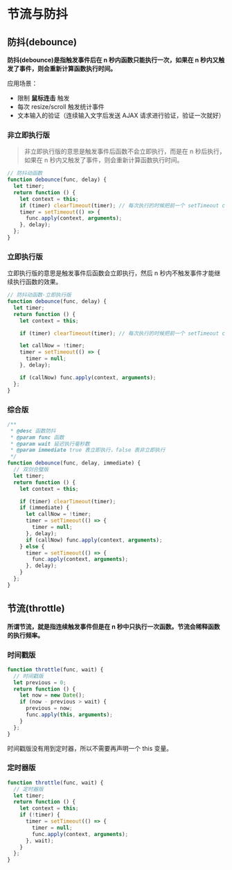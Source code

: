 # 节流与防抖

## 防抖(debounce)

**防抖(debounce)是指触发事件后在 n 秒内函数只能执行一次，如果在 n 秒内又触发了事件，则会重新计算函数执行时间。**

应用场景：

- 限制 **鼠标连击** 触发
- 每次 resize/scroll 触发统计事件
- 文本输入的验证（连续输入文字后发送 AJAX 请求进行验证，验证一次就好）

### 非立即执行版

> 非立即执行版的意思是触发事件后函数不会立即执行，而是在 n 秒后执行，如果在 n 秒内又触发了事件，则会重新计算函数执行时间。

```javascript
// 防抖动函数
function debounce(func, delay) {
  let timer;
  return function () {
    let context = this;
    if (timer) clearTimeout(timer); // 每次执行的时候把前一个 setTimeout clear 掉
    timer = setTimeout(() => {
      func.apply(context, arguments);
    }, delay);
  };
}
```

### 立即执行版

立即执行版的意思是触发事件后函数会立即执行，然后 n 秒内不触发事件才能继续执行函数的效果。

```javascript
// 防抖动函数-立即执行版
function debounce(func, delay) {
  let timer;
  return function () {
    let context = this;

    if (timer) clearTimeout(timer); // 每次执行的时候把前一个 setTimeout clear 掉

    let callNow = !timer;
    timer = setTimeout(() => {
      timer = null;
    }, delay);

    if (callNow) func.apply(context, arguments);
  };
}
```

### 综合版

```javascript
/**
 * @desc 函数防抖
 * @param func 函数
 * @param wait 延迟执行毫秒数
 * @param immediate true 表立即执行，false 表非立即执行
 */
function debounce(func, delay, immediate) {
  // 双剑合璧版
  let timer;
  return function () {
    let context = this;

    if (timer) clearTimeout(timer);
    if (immediate) {
      let callNow = !timer;
      timer = setTimeout(() => {
        timer = null;
      }, delay);
      if (callNow) func.apply(context, arguments);
    } else {
      timer = setTimeout(() => {
        func.apply(context, arguments);
      }, delay);
    }
  };
}
```

## 节流(throttle)

**所谓节流，就是指连续触发事件但是在 n 秒中只执行一次函数。节流会稀释函数的执行频率。**

### 时间戳版

```javascript
function throttle(func, wait) {
  // 时间戳版
  let previous = 0;
  return function () {
    let now = new Date();
    if (now - previous > wait) {
      previous = now;
      func.apply(this, arguments);
    }
  };
}
```

时间戳版没有用到定时器，所以不需要再声明一个 this 变量。

### 定时器版

```javascript
function throttle(func, wait) {
  // 定时器版
  let timer;
  return function () {
    let context = this;
    if (!timer) {
      timer = setTimeout(() => {
        timer = null;
        func.apply(context, arguments);
      }, wait);
    }
  };
}
```
